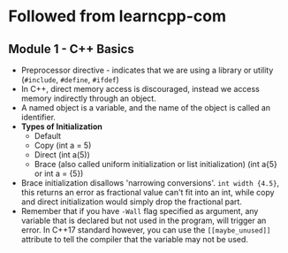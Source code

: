 # Followed from learncpp-com

## Module 1 - C++ Basics

- Preprocessor directive - indicates that we are using a library or utility (`#include`, `#define`, `#ifdef`)
- In C++, direct memory access is discouraged, instead we access memory indirectly through an object.
- A named object is a variable, and the name of the object is called an identifier.
- **Types of Initialization**
  - Default
  - Copy (int a = 5)
  - Direct (int a(5))
  - Brace (also called uniform initialization or list initialization) (int a{5} or int a = {5})
- Brace initialization disallows 'narrowing conversions'. `int width {4.5}`, this returns an error as fractional value can't fit into an int, while copy and direct initialization would simply drop the fractional part.
- Remember that if you have `-Wall` flag specified as argument, any variable that is declared but not used in the program, will trigger an error. In C++17 standard however, you can use the `[[maybe_unused]]` attribute to tell the compiler that the variable may not be used.
